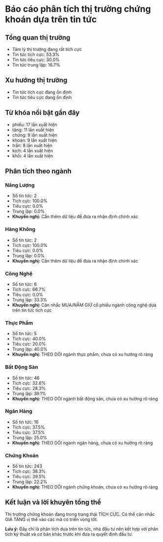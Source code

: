 # Báo cáo phân tích thị trường chứng khoán dựa trên tin tức

## Tổng quan thị trường

- Tâm lý thị trường đang rất tích cực
- Tin tức tích cực: 53.3%
- Tin tức tiêu cực: 30.0%
- Tin tức trung lập: 16.7%

## Xu hướng thị trường

- Tin tức tích cực đang ổn định
- Tin tức tiêu cực đang ổn định

## Từ khóa nổi bật gần đây

- phiếu: 17 lần xuất hiện
- tăng: 11 lần xuất hiện
- chứng: 9 lần xuất hiện
- khoán: 9 lần xuất hiện
- trần: 8 lần xuất hiện
- kịch: 4 lần xuất hiện
- khối: 4 lần xuất hiện

## Phân tích theo ngành

### Năng Lượng
- Số tin tức: 2
- Tích cực: 100.0%
- Tiêu cực: 0.0%
- Trung lập: 0.0%
- **Khuyến nghị:** Cần thêm dữ liệu để đưa ra nhận định chính xác

### Hàng Không
- Số tin tức: 2
- Tích cực: 100.0%
- Tiêu cực: 0.0%
- Trung lập: 0.0%
- **Khuyến nghị:** Cần thêm dữ liệu để đưa ra nhận định chính xác

### Công Nghệ
- Số tin tức: 6
- Tích cực: 66.7%
- Tiêu cực: 0.0%
- Trung lập: 33.3%
- **Khuyến nghị:** Cân nhắc MUA/NẮM GIỮ cổ phiếu ngành công nghệ dựa trên tin tức tích cực

### Thực Phẩm
- Số tin tức: 5
- Tích cực: 40.0%
- Tiêu cực: 20.0%
- Trung lập: 40.0%
- **Khuyến nghị:** THEO DÕI ngành thực phẩm, chưa có xu hướng rõ ràng

### Bất Động Sản
- Số tin tức: 46
- Tích cực: 32.6%
- Tiêu cực: 28.3%
- Trung lập: 39.1%
- **Khuyến nghị:** THEO DÕI ngành bất động sản, chưa có xu hướng rõ ràng

### Ngân Hàng
- Số tin tức: 16
- Tích cực: 37.5%
- Tiêu cực: 37.5%
- Trung lập: 25.0%
- **Khuyến nghị:** THEO DÕI ngành ngân hàng, chưa có xu hướng rõ ràng

### Chứng Khoán
- Số tin tức: 243
- Tích cực: 38.3%
- Tiêu cực: 39.5%
- Trung lập: 22.2%
- **Khuyến nghị:** THEO DÕI ngành chứng khoán, chưa có xu hướng rõ ràng

## Kết luận và lời khuyên tổng thể

Thị trường chứng khoán đang trong trạng thái TÍCH CỰC. Có thể cân nhắc GIA TĂNG vị thế vào các mã có triển vọng tốt.

**Lưu ý:** Đây chỉ là phân tích dựa trên tin tức, nhà đầu tư nên kết hợp với phân tích kỹ thuật và cơ bản khác trước khi đưa ra quyết định đầu tư.
